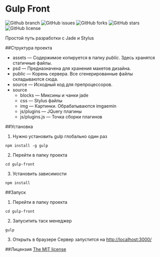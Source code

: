 # Gulp Front

![Github branch](https://img.shields.io/badge/branch-develop-red.svg?style=flat)
![GitHub issues](https://img.shields.io/github/issues/Zoxon/gulp-front.svg?style=flat)
![GitHub forks](https://img.shields.io/github/forks/Zoxon/gulp-front.svg?style=flat)
![GitHub stars](https://img.shields.io/github/stars/Zoxon/gulp-front.svg?style=flat)
![GitHub license](https://img.shields.io/badge/license-MIT-blue.svg?style=flat)

Простой путь разработки с Jade и Stylus



##Структура проекта

* assets — Содержимое копируется в папку *public*. Здесь хранятся статичные файлы.
* psd — Предназначена для хранения макетов дизайна.
* public — Корень сервера. Все сгенерированные файлы складываются сюда.
* source — Исходный код для препроцессоров.
* source
  * blocks — Миксины и чанки jade
  * css — Stylus файлы
  * img — Картинки. Обрабатываются imgaemin
  * js/plugins — JQuery плагины
  * js/plugins.js — Точка сборки плагинов



##Установка

1. Нужно установить gulp глобально один раз
  ```
  npm install -g gulp
  ```
2. Перейти в папку проекта
  ```
  cd gulp-front
  ```
3. Установить зависимости
  ```
  npm install
  ```


##Запуск

1. Перейти в папку проекта
  ```
  cd gulp-front
  ```
2. Запуситить таск менеджер
  ```
  gulp
  ```
3. Открыть в браузере
  Cервер запустится на [http://localhost:3000/](http://localhost:3000/)


##Лицензия
[The MIT license](LICENSE)
